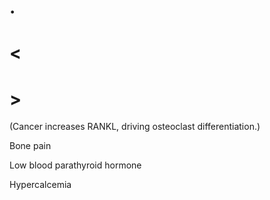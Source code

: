 # .

# <

# >

(Cancer increases RANKL, driving osteoclast differentiation.)

Bone pain

Low blood parathyroid hormone

Hypercalcemia
